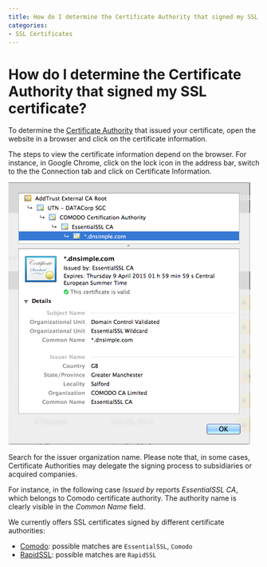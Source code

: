 ```yaml
---
title: How do I determine the Certificate Authority that signed my SSL certificate?
categories:
- SSL Certificates
---
```


# How do I determine the Certificate Authority that signed my SSL certificate?

To determine the [Certificate Authority](/articles/what-is-certificate-authority/) that issued your certificate, open the website in a browser and click on the certificate information.

The steps to view the certificate information depend on the browser. For instance, in Google Chrome, click on the lock icon in the address bar, switch to the the <label>Connection</label> tab and click on <label>Certificate Information</label>.

![](/files/dnsimple-certificate-determine-authority.png)

Search for the issuer organization name. Please note that, in some cases, Certificate Authorities may delegate the signing process to subsidiaries or acquired companies.

For instance, in the following case *Issued by* reports *EssentialSSL CA*, which belongs to Comodo certificate authority. The authority name is clearly visible in the *Common Name* field.

We currently offers SSL certificates signed by different certificate authorities:

- [Comodo](http://www.comodo.com/): possible matches are `EssentialSSL`, `Comodo`
- [RapidSSL](http://www.rapidssl.com/): possible matches are `RapidSSL`
